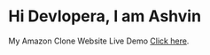 # Hi Devlopera, I am Ashvin

My Amazon Clone Website Live Demo [Click here](https://amazon-web-clone-3q76.onrender.com/).
